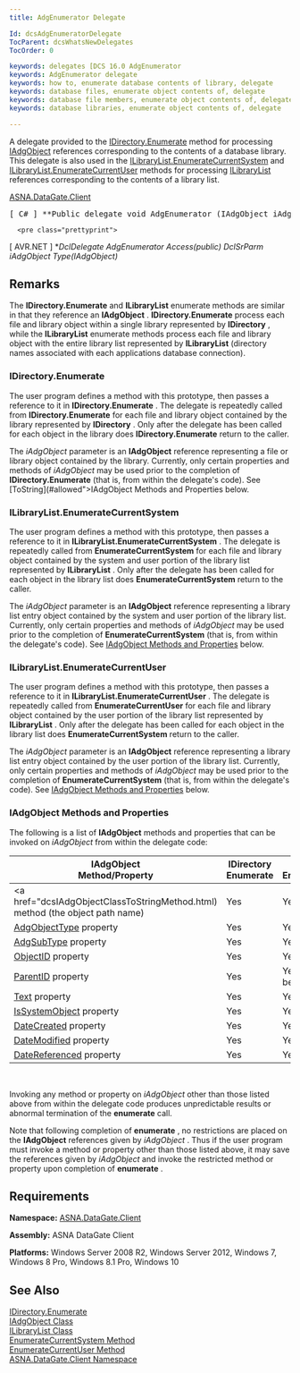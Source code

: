 ```yaml
---
title: AdgEnumerator Delegate

Id: dcsAdgEnumeratorDelegate
TocParent: dcsWhatsNewDelegates
TocOrder: 0

keywords: delegates [DCS 16.0 AdgEnumerator
keywords: AdgEnumerator delegate
keywords: how to, enumerate database contents of library, delegate
keywords: database files, enumerate object contents of, delegate
keywords: database file members, enumerate object contents of, delegate
keywords: database libraries, enumerate object contents of, delegate

---
```


A delegate provided to the [IDirectory.Enumerate](idirectory-class-enumerate-method.html) method for processing [IAdgObject](iadg-object-class.html) references corresponding to the contents of a database library. This delegate is also used in the [ILibraryList.EnumerateCurrentSystem](ilibrary-list-class-enumerate-current-system-method.html) and [ILibraryList.EnumerateCurrentUser](ilibrary-list-class-enumerate-current-user-method.html) methods for processing [ILibraryList](ilibrary-list-class.html) references corresponding to the contents of a library list.

[ASNA.DataGate.Client](datagate-client-namespace.html) 
<pre class="prettyprint">
[ C# ] **Public delegate void AdgEnumerator (IAdgObject iAdgObject);** </pre>
      <pre class="prettyprint">
[ AVR.NET ] **DclDelegate AdgEnumerator Access(*public)
  DclSrParm iAdgObject Type(IAdgObject)** </pre>

## Remarks

The **IDirectory.Enumerate** and **ILibraryList** enumerate methods are similar in that they reference an **IAdgObject** . **IDirectory.Enumerate** process each file and library object within a single library represented by **IDirectory** , while the **ILibraryList** enumerate methods process each file and library object with the entire library list represented by **ILibraryList** (directory names associated with each applications database connection). 

### IDirectory.Enumerate
The user program defines a method with this prototype, then passes a reference to it in **IDirectory.Enumerate** . The delegate is repeatedly called from **IDirectory.Enumerate** for each file and library object contained by the library represented by **IDirectory** . Only after the delegate has been called for each object in the library does **IDirectory.Enumerate** return to the caller. 

The *iAdgObject* parameter is an **IAdgObject** reference representing a file or library object contained by the library. Currently, only certain properties and methods of *iAdgObject* may be used prior to the completion of **IDirectory.Enumerate** (that is, from within the delegate's code). See [ToString](#allowed">IAdgObject Methods and Properties</a> below.
<br />

### ILibraryList.EnumerateCurrentSystem
The user program defines a method with this prototype, then passes a reference to it in **ILibraryList.EnumerateCurrentSystem** . The delegate is repeatedly called from **EnumerateCurrentSystem** for each file and library object contained by the system and user portion of the library list represented by **ILibraryList** . Only after the delegate has been called for each object in the library list does **EnumerateCurrentSystem** return to the caller. 

The *iAdgObject* parameter is an **IAdgObject** reference representing a library list entry object contained by the system and user portion of the library list. Currently, only certain properties and methods of *iAdgObject* may be used prior to the completion of **EnumerateCurrentSystem** (that is, from within the delegate's code). See <a href="#allowed">IAdgObject Methods and Properties</a> below. 

### ILibraryList.EnumerateCurrentUser
The user program defines a method with this prototype, then passes a reference to it in **ILibraryList.EnumerateCurrentUser** . The delegate is repeatedly called from **EnumerateCurrentUser** for each file and library object contained by the user portion of the library list represented by **ILibraryList** . Only after the delegate has been called for each object in the library list does **EnumerateCurrentSystem** return to the caller. 

The *iAdgObject* parameter is an **IAdgObject** reference representing a library list entry object contained by the user portion of the library list. Currently, only certain properties and methods of *iAdgObject* may be used prior to the completion of **EnumerateCurrentSystem** (that is, from within the delegate's code). See <a href="#allowed">IAdgObject Methods and Properties</a> below.

###  <a name="allowed">IAdgObject Methods and Properties</a> 
The following is a list of **IAdgObject** methods and properties that can be invoked on *iAdgObject* from within the delegate code:
<br />



| IAdgObject<br /> 							Method/Property | IDirectory<br /> 							Enumerate | ILibraryList<br /> 							EnumerateCurrentSystem | ILibraryList<br /> 							EnumerateCurrentUser |
| ---- | ---- | ---- | ---- |
| <a href="dcsIAdgObjectClassToStringMethod.html) method (the object path name) | Yes | Yes | Yes |
| [AdgObjectType](iadg-object-class-adg-object-type-property.html) property | Yes | Yes | Yes |
| [AdgSubType](iadg-object-class-adg-subtype-property.html) property | Yes | Yes | Yes |
| [ObjectID](iadg-object-class-object-idproperty.html) property | Yes | Yes | Yes |
| [ParentID](iadg-object-class-parent-idproperty.html) property | Yes | Yes, except root library will be zero. | Yes, except root library will be zero. |
| [Text](iadg-object-class-text-property.html) property | Yes | Yes | Yes |
| [IsSystemObject](iadg-object-class-isSystem-object-property.html) property | Yes | Yes | Yes |
| [DateCreated](iadg-object-class-date-created-property.html) property | Yes | Yes | Yes |
| [DateModified](iadg-object-class-date-modified-property.html) property | Yes | Yes | Yes |
| [DateReferenced](iadg-object-class-date-referenced-property.html) property | Yes | Yes | Yes |



<br />

Invoking any method or property on *iAdgObject* other than those listed above from within the delegate code produces unpredictable results or abnormal termination of the **enumerate** call.

Note that following completion of **enumerate** , no restrictions are placed on the **IAdgObject** references given by *iAdgObject* . Thus if the user program must invoke a method or property other than those listed above, it may save the references given by *iAdgObject* and invoke the restricted method or property upon completion of **enumerate** .
## Requirements

**Namespace:** [ASNA.DataGate.Client](datagate-client-namespace.html) 

**Assembly:** ASNA DataGate Client

**Platforms:** Windows Server 2008 R2, Windows Server 2012, Windows 7, Windows 8 Pro, Windows 8.1 Pro, Windows 10
## See Also


[IDirectory.Enumerate](idirectory-class-enumerate-method.html)
      <br />
[IAdgObject Class](iadg-object-class.html)
      <br />
[ILibraryList Class](ilibrary-list-class.html)
      <br />
      [EnumerateCurrentSystem 
					Method](ilibrary-list-class-enumerate-current-system-method.html)
      <br />
      [EnumerateCurrentUser 
					Method](ilibrary-list-class-enumerate-current-user-method.html)
      <br />
[ASNA.DataGate.Client Namespace](datagate-client-namespace.html)

